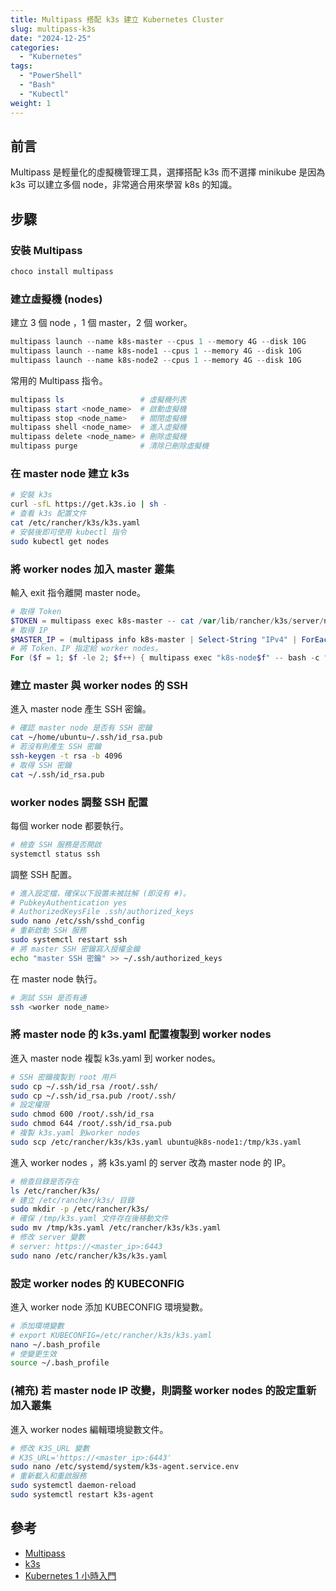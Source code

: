 ```yaml
---
title: Multipass 搭配 k3s 建立 Kubernetes Cluster
slug: multipass-k3s
date: "2024-12-25"
categories:
  - "Kubernetes"
tags:
  - "PowerShell"
  - "Bash"
  - "Kubectl"
weight: 1
---
```


## 前言

Multipass 是輕量化的虛擬機管理工具，選擇搭配 k3s 而不選擇 minikube 是因為 k3s 可以建立多個 node，非常適合用來學習 k8s 的知識。

## 步驟

### 安裝 Multipass

```powershell
choco install multipass
```

### 建立虛擬機 (nodes)

建立 3 個 node ，1 個 master，2 個 worker。

```powershell
multipass launch --name k8s-master --cpus 1 --memory 4G --disk 10G
multipass launch --name k8s-node1 --cpus 1 --memory 4G --disk 10G
multipass launch --name k8s-node2 --cpus 1 --memory 4G --disk 10G
```

常用的 Multipass 指令。

```powershell
multipass ls                 # 虛擬機列表
multipass start <node_name>  # 啟動虛擬機
multipass stop <node_name>   # 關閉虛擬機
multipass shell <node_name>  # 進入虛擬機
multipass delete <node_name> # 刪除虛擬機
multipass purge              # 清除已刪除虛擬機
```

### 在 master node 建立 k3s

```bash
# 安裝 k3s
curl -sfL https://get.k3s.io | sh -
# 查看 k3s 配置文件
cat /etc/rancher/k3s/k3s.yaml
# 安裝後即可使用 kubectl 指令
sudo kubectl get nodes
```

### 將 worker nodes 加入 master 叢集

輸入 exit 指令離開 master node。

```powershell
# 取得 Token
$TOKEN = multipass exec k8s-master -- cat /var/lib/rancher/k3s/server/node-token
# 取得 IP
$MASTER_IP = (multipass info k8s-master | Select-String "IPv4" | ForEach-Object { $_ -replace 'IPv4:\s*', '' }).Trim()
# 將 Token、IP 指定給 worker nodes。
For ($f = 1; $f -le 2; $f++) { multipass exec "k8s-node$f" -- bash -c "curl -sfL https://get.k3s.io | K3S_URL='https://$($MASTER_IP):6443' K3S_TOKEN='$TOKEN' sh -" }
```

### 建立 master 與 worker nodes 的 SSH

進入 master node 產生 SSH 密鑰。

```bash
# 確認 master node 是否有 SSH 密鑰
cat ~/home/ubuntu~/.ssh/id_rsa.pub
# 若沒有則產生 SSH 密鑰
ssh-keygen -t rsa -b 4096
# 取得 SSH 密鑰
cat ~/.ssh/id_rsa.pub
```

### worker nodes 調整 SSH 配置

每個 worker node 都要執行。

```bash
# 檢查 SSH 服務是否開啟
systemctl status ssh
```

調整 SSH 配置。

```bash
# 進入設定檔，確保以下設置未被註解 (即沒有 #)。
# PubkeyAuthentication yes
# AuthorizedKeysFile .ssh/authorized_keys
sudo nano /etc/ssh/sshd_config
# 重新啟動 SSH 服務
sudo systemctl restart ssh
# 將 master SSH 密鑰寫入授權金鑰
echo "master SSH 密鑰" >> ~/.ssh/authorized_keys
```

在 master node 執行。

```bash
# 測試 SSH 是否有通
ssh <worker node_name>
```

### 將 master node 的 k3s.yaml 配置複製到 worker nodes

進入 master node 複製 k3s.yaml 到 worker nodes。

```bash
# SSH 密鑰複製到 root 用戶
sudo cp ~/.ssh/id_rsa /root/.ssh/
sudo cp ~/.ssh/id_rsa.pub /root/.ssh/
# 設定權限
sudo chmod 600 /root/.ssh/id_rsa
sudo chmod 644 /root/.ssh/id_rsa.pub
# 複製 k3s.yaml 到worker nodes
sudo scp /etc/rancher/k3s/k3s.yaml ubuntu@k8s-node1:/tmp/k3s.yaml
```

進入 worker nodes ，將 k3s.yaml 的 server 改為 master node 的 IP。

```bash
# 檢查目錄是否存在
ls /etc/rancher/k3s/
# 建立 /etc/rancher/k3s/ 目錄
sudo mkdir -p /etc/rancher/k3s/
# 確保 /tmp/k3s.yaml 文件存在後移動文件
sudo mv /tmp/k3s.yaml /etc/rancher/k3s/k3s.yaml
# 修改 server 變數
# server: https://<master_ip>:6443
sudo nano /etc/rancher/k3s/k3s.yaml
```

### 設定 worker nodes 的 KUBECONFIG

進入 worker node 添加 KUBECONFIG 環境變數。

```bash
# 添加環境變數
# export KUBECONFIG=/etc/rancher/k3s/k3s.yaml
nano ~/.bash_profile
# 使變更生效
source ~/.bash_profile
```

### (補充) 若 master node IP 改變，則調整 worker nodes 的設定重新加入叢集

進入 worker nodes 編輯環境變數文件。

```bash
# 修改 K3S_URL 變數
# K3S_URL='https://<master_ip>:6443'
sudo nano /etc/systemd/system/k3s-agent.service.env
# 重新載入和重啟服務
sudo systemctl daemon-reload
sudo systemctl restart k3s-agent
```

## 參考

- [Multipass](https://canonical.com/multipass)
- [k3s](https://k3s.io/)
- [Kubernetes 1 小時入門](https://geekhour.net/2023/12/23/kubernetes/)
